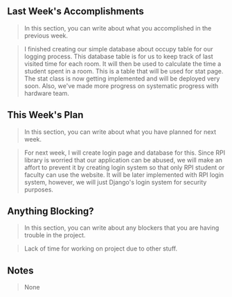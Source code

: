 ## Last Week's Accomplishments

> In this section, you can write about what you accomplished in the previous week.

> I finished creating our simple database about occupy table for our logging process. This database table is for us to keep track of last visited time for each room. It will then be used to calculate the time a student spent in a room. This is a table that will be used for stat page. The stat class is now getting implemented and will be deployed very soon. Also, we've made more progress on systematic progress with hardware team.

## This Week's Plan

> In this section, you can write about what you have planned for next week.

> For next week, I will create login page and database for this. Since RPI library is worried that our application can be abused, we will make an affort to prevent it by creating login system so that only RPI student or faculty can use the website. It will be later implemented with RPI login system, however, we will just Django's login system for security purposes.

## Anything Blocking?

> In this section, you can write about any blockers that you are having trouble in the project.

> Lack of time for working on project due to other stuff.

## Notes

> None
